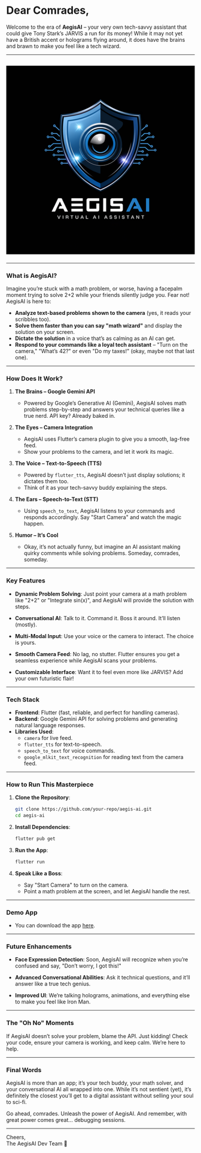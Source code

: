 
# Dear Comrades,

Welcome to the era of **AegisAI** – your very own tech-savvy assistant that could give Tony Stark’s JARVIS a run for its money! While it may not yet have a British accent or holograms flying around, it does have the brains and brawn to make you feel like a tech wizard.

---

## ![AegisAI Logo](assets/icon/icon.png)

---

### **What is AegisAI?**
Imagine you’re stuck with a math problem, or worse, having a facepalm moment trying to solve 2+2 while your friends silently judge you. Fear not! AegisAI is here to:

- **Analyze text-based problems shown to the camera** (yes, it reads your scribbles too).
- **Solve them faster than you can say "math wizard"** and display the solution on your screen.
- **Dictate the solution** in a voice that’s as calming as an AI can get.
- **Respond to your commands like a loyal tech assistant** – "Turn on the camera," "What’s 42?" or even "Do my taxes!" (okay, maybe not that last one).

---

### **How Does It Work?**

1. **The Brains – Google Gemini API**
   - Powered by Google’s Generative AI (Gemini), AegisAI solves math problems step-by-step and answers your technical queries like a true nerd. API key? Already baked in.

2. **The Eyes – Camera Integration**
   - AegisAI uses Flutter’s camera plugin to give you a smooth, lag-free feed.
   - Show your problems to the camera, and let it work its magic.

3. **The Voice – Text-to-Speech (TTS)**
   - Powered by `flutter_tts`, AegisAI doesn’t just display solutions; it dictates them too.
   - Think of it as your tech-savvy buddy explaining the steps.

4. **The Ears – Speech-to-Text (STT)**
   - Using `speech_to_text`, AegisAI listens to your commands and responds accordingly. Say "Start Camera" and watch the magic happen.

5. **Humor – It’s Cool**
   - Okay, it’s not actually funny, but imagine an AI assistant making quirky comments while solving problems. Someday, comrades, someday.

---

### **Key Features**

- **Dynamic Problem Solving**:
  Just point your camera at a math problem like "2+2" or "Integrate sin(x)", and AegisAI will provide the solution with steps.

- **Conversational AI**:
  Talk to it. Command it. Boss it around. It’ll listen (mostly).

- **Multi-Modal Input**:
  Use your voice or the camera to interact. The choice is yours.

- **Smooth Camera Feed**:
  No lag, no stutter. Flutter ensures you get a seamless experience while AegisAI scans your problems.

- **Customizable Interface**:
  Want it to feel even more like JARVIS? Add your own futuristic flair!

---

### **Tech Stack**

- **Frontend**: Flutter (fast, reliable, and perfect for handling cameras).
- **Backend**: Google Gemini API for solving problems and generating natural language responses.
- **Libraries Used**:
  - `camera` for live feed.
  - `flutter_tts` for text-to-speech.
  - `speech_to_text` for voice commands.
  - `google_mlkit_text_recognition` for reading text from the camera feed.

---

### **How to Run This Masterpiece**

1. **Clone the Repository**:
   ```bash
   git clone https://github.com/your-repo/aegis-ai.git
   cd aegis-ai
   ```

2. **Install Dependencies**:
   ```bash
   flutter pub get
   ```

3. **Run the App**:
   ```bash
   flutter run
   ```

4. **Speak Like a Boss**:
   - Say "Start Camera" to turn on the camera.
   - Point a math problem at the screen, and let AegisAI handle the rest.

---

### **Demo App**
- You can download the app [here](https://drive.google.com/file/d/1atNbTrYLePlYX2u0iGufGQ5CuTLdm2u1/view?usp=sharing).

---

### **Future Enhancements**
- **Face Expression Detection**:
  Soon, AegisAI will recognize when you’re confused and say, "Don’t worry, I got this!"

- **Advanced Conversational Abilities**:
  Ask it technical questions, and it’ll answer like a true tech genius.

- **Improved UI**:
  We’re talking holograms, animations, and everything else to make you feel like Iron Man.

---

### **The "Oh No" Moments**
If AegisAI doesn’t solve your problem, blame the API. Just kidding! Check your code, ensure your camera is working, and keep calm. We’re here to help.

---

### **Final Words**

AegisAI is more than an app; it’s your tech buddy, your math solver, and your conversational AI all wrapped into one. While it’s not sentient (yet), it’s definitely the closest you’ll get to a digital assistant without selling your soul to sci-fi.

Go ahead, comrades. Unleash the power of AegisAI. And remember, with great power comes great… debugging sessions.

---

Cheers,  
The AegisAI Dev Team 💪


